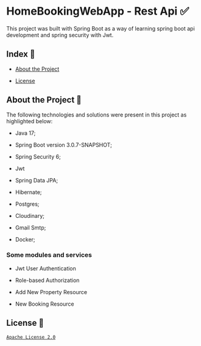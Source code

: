 # HomeBookingWebApp - Rest Api :white_check_mark:
This project was built with Spring Boot as a way of learning spring boot api development and spring security with Jwt.
## Index :pushpin:
- [About the Project](https://github.com/Azo-hub/homeBookingWebApp#about-the-project-link)
* [License](https://github.com/Azo-hub/homeBookingWebApp#license-memo)
## About the Project :link:
The following technologies and solutions were present in this project as highlighted below:
- Java 17;
* Spring Boot version 3.0.7-SNAPSHOT; 
+ Spring Security 6;
- Jwt
+ Spring Data JPA;
* Hibernate;
- Postgres;
+ Cloudinary;
* Gmail Smtp;
- Docker;
### Some modules and services
- Jwt User Authentication
+ Role-based Authorization
* Add New Property Resource
- New Booking Resource
## License :memo:
[`Apache License 2.0`](https://github.com/Azo-hub/homeBookingWebApp/blob/master/LICENSE)




